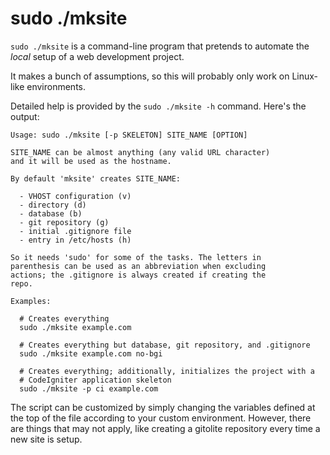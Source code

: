 sudo ./mksite
======

`sudo ./mksite` is a command-line program that pretends to automate the *local* setup
of a web development project.

It makes a bunch of assumptions, so this will probably only work on
Linux-like environments.

Detailed help is provided by the `sudo ./mksite -h` command.  Here's the
output:

    Usage: sudo ./mksite [-p SKELETON] SITE_NAME [OPTION]

    SITE_NAME can be almost anything (any valid URL character)
    and it will be used as the hostname.

    By default 'mksite' creates SITE_NAME:

      - VHOST configuration (v)
      - directory (d)
      - database (b)
      - git repository (g)
      - initial .gitignore file
      - entry in /etc/hosts (h)

    So it needs 'sudo' for some of the tasks. The letters in
    parenthesis can be used as an abbreviation when excluding
    actions; the .gitignore is always created if creating the
    repo.

    Examples:

      # Creates everything
      sudo ./mksite example.com

      # Creates everything but database, git repository, and .gitignore
      sudo ./mksite example.com no-bgi

      # Creates everything; additionally, initializes the project with a
      # CodeIgniter application skeleton
      sudo ./mksite -p ci example.com

The script can be customized by simply changing the variables defined
at the top of the file according to your custom environment.  However,
there are things that may not apply, like creating a gitolite repository
every time a new site is setup.

